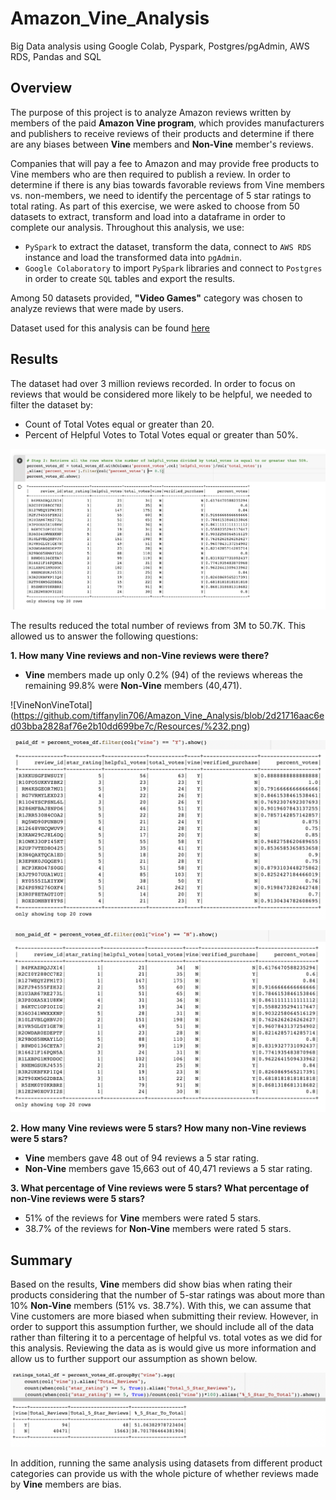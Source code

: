 # Amazon_Vine_Analysis
Big Data analysis using Google Colab, Pyspark, Postgres/pgAdmin, AWS RDS, Pandas and SQL

## Overview

The purpose of this project is to analyze Amazon reviews written by members of the paid **Amazon Vine program**, which provides manufacturers and publishers to receive reviews of their products and determine if there are any biases between **Vine** members and **Non-Vine** member's reviews. 

Companies that will pay a fee to Amazon and may provide free products to Vine members who are then required to publish a review. In order to determine if there is any bias towards favorable reviews from Vine members vs. non-members, we need to identify the percentage of 5 star ratings to total rating. As part of this exercise, we were asked to choose from 50 datasets to extract, transform and load into a dataframe in order to complete our analysis. Throughout this analysis, we use:


* `PySpark` to extract the dataset, transform the data, connect to `AWS RDS` instance and load the transformed data into `pgAdmin`.
* `Google Colaboratory` to import `PySpark` libraries and connect to `Postgres` in order to create `SQL` tables and export the results. 

Among 50 datasets provided, **"Video Games"** category was chosen to analyze reviews that were made by users. 

Dataset used for this analysis can be found [here](https://s3.amazonaws.com/amazon-reviews-pds/tsv/amazon_reviews_us_Video_Games_v1_00.tsv.gz)

## Results

The dataset had over 3 million reviews recorded. In order to focus on reviews that would be considered more likely to be helpful, we needed to filter the dataset by:

* Count of Total Votes equal or greater than 20. 
* Percent of Helpful Votes to Total Votes equal or greater than 50%. 

![DataGreater](https://github.com/tiffanylin706/Amazon_Vine_Analysis/blob/2d21716aac6ed03bba2828af76e2b10dd699be7c/Resources/%231.png)

The results reduced the total number of reviews from 3M to 50.7K. This allowed us to answer the following questions:

**1. How many Vine reviews and non-Vine reviews were there?**

* **Vine** members made up only 0.2% (94) of the reviews whereas the remaining 99.8% were **Non-Vine** members (40,471).

![VineNonVineTotal] (https://github.com/tiffanylin706/Amazon_Vine_Analysis/blob/2d21716aac6ed03bba2828af76e2b10dd699be7c/Resources/%232.png)

![vine](https://github.com/tiffanylin706/Amazon_Vine_Analysis/blob/2d21716aac6ed03bba2828af76e2b10dd699be7c/Resources/%233.png)

![nonVine](https://github.com/tiffanylin706/Amazon_Vine_Analysis/blob/2d21716aac6ed03bba2828af76e2b10dd699be7c/Resources/%234.png)

**2. How many Vine reviews were 5 stars? How many non-Vine reviews were 5 stars?**

* **Vine** members gave 48 out of 94 reviews a 5 star rating.
* **Non-Vine** members gave 15,663 out of 40,471 reviews a 5 star rating.

**3. What percentage of Vine reviews were 5 stars? What percentage of non-Vine reviews were 5 stars?**

* 51% of the reviews for **Vine** members were rated 5 stars.
* 38.7% of the reviews for **Non-Vine** members were rated 5 stars.

## Summary

Based on the results, **Vine** members did show bias when rating their products considering that the number of 5-star ratings was about more than 10% **Non-Vine** members (51% vs. 38.7%). With this, we can assume that Vine customers are more biased when submitting their review. However, in order to support this assumption further, we should include all of the data rather than filtering it to a percentage of helpful vs. total votes as we did for this analysis. Reviewing the data as is would give us more information and allow us to further support our assumption as shown below. 

![nonfilteredtotal](https://github.com/tiffanylin706/Amazon_Vine_Analysis/blob/79f126eae904b999a23f4317ed5625c9868cc216/Resources/%235.png)

In addition, running the same analysis using datasets from different product categories can provide us with the whole picture of whether reviews made by **Vine** members are bias.
